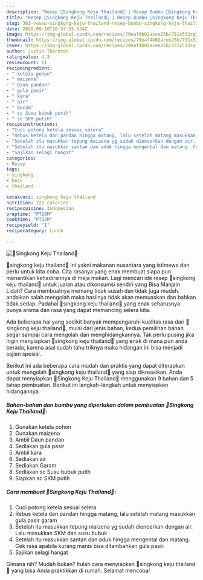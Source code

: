 ```yaml
---
description: "Resep 🍠Singkong Keju Thailand🍠 | Resep Bumbu 🍠Singkong Keju Thailand🍠 Yang Lezat Sekali"
title: "Resep 🍠Singkong Keju Thailand🍠 | Resep Bumbu 🍠Singkong Keju Thailand🍠 Yang Lezat Sekali"
slug: 361-resep-singkong-keju-thailand-resep-bumbu-singkong-keju-thailand-yang-lezat-sekali
date: 2020-09-10T10:57:55.534Z
image: https://img-global.cpcdn.com/recipes/79eaf4b02acee25b/751x532cq70/🍠singkong-keju-thailand🍠-foto-resep-utama.jpg
thumbnail: https://img-global.cpcdn.com/recipes/79eaf4b02acee25b/751x532cq70/🍠singkong-keju-thailand🍠-foto-resep-utama.jpg
cover: https://img-global.cpcdn.com/recipes/79eaf4b02acee25b/751x532cq70/🍠singkong-keju-thailand🍠-foto-resep-utama.jpg
author: Justin Thornton
ratingvalue: 4.3
reviewcount: 11
recipeingredient:
- " ketela pohon"
- " maizena"
- " Daun pandan"
- " gula pasir"
- " kara"
- " air"
- " Garam"
- " sc Susu bubuk putih"
- " sc SKM putih"
recipeinstructions:
- "Cuci potong ketela sesuai selera"
- "Rebus ketela dan pandan hingga matang, lalu setelah matang masukkan gula pasir garam"
- "Setelah itu masukkan tepung maizena yg sudah diencerkan dengan air. Lalu masukkan SKM dan susu bubuk"
- "Setelah itu masukkan santan dan aduk hingga mengental dan matang. Cek rasa apabila kurang manis bisa ditambahkan gula pasir."
- "Sajikan selagi hangat"
categories:
- Resep
tags:
- singkong
- keju
- thailand

katakunci: singkong keju thailand 
nutrition: 227 calories
recipecuisine: Indonesian
preptime: "PT20M"
cooktime: "PT32M"
recipeyield: "1"
recipecategory: Lunch

---
```



![🍠Singkong Keju Thailand🍠](https://img-global.cpcdn.com/recipes/79eaf4b02acee25b/751x532cq70/🍠singkong-keju-thailand🍠-foto-resep-utama.jpg)


🍠singkong keju thailand🍠 ini yakni makanan nusantara yang istimewa dan perlu untuk kita coba. Cita rasanya yang enak membuat siapa pun menantikan kehadirannya di meja makan.
Lagi mencari ide resep 🍠singkong keju thailand🍠 untuk jualan atau dikonsumsi sendiri yang Bisa Manjain Lidah? Cara membuatnya memang tidak susah dan tidak juga mudah. andaikan salah mengolah maka hasilnya tidak akan memuaskan dan bahkan tidak sedap. Padahal 🍠singkong keju thailand🍠 yang enak seharusnya punya aroma dan rasa yang dapat memancing selera kita.



Ada beberapa hal yang sedikit banyak mempengaruhi kualitas rasa dari 🍠singkong keju thailand🍠, mulai dari jenis bahan, kedua pemilihan bahan segar sampai cara mengolah dan menghidangkannya. Tak perlu pusing jika ingin menyiapkan 🍠singkong keju thailand🍠 yang enak di mana pun anda berada, karena asal sudah tahu triknya maka hidangan ini bisa menjadi sajian spesial.


Berikut ini ada beberapa cara mudah dan praktis yang dapat diterapkan untuk mengolah 🍠singkong keju thailand🍠 yang siap dikreasikan. Anda dapat menyiapkan 🍠Singkong Keju Thailand🍠 menggunakan 9 bahan dan 5 tahap pembuatan. Berikut ini langkah-langkah untuk menyiapkan hidangannya.

<!--inarticleads1-->

##### Bahan-bahan dan bumbu yang diperlukan dalam pembuatan 🍠Singkong Keju Thailand🍠:

1. Gunakan  ketela pohon
1. Gunakan  maizena
1. Ambil  Daun pandan
1. Sediakan  gula pasir
1. Ambil  kara
1. Sediakan  air
1. Sediakan  Garam
1. Sediakan  sc Susu bubuk putih
1. Siapkan  sc SKM putih




<!--inarticleads2-->

##### Cara membuat 🍠Singkong Keju Thailand🍠:

1. Cuci potong ketela sesuai selera
1. Rebus ketela dan pandan hingga matang, lalu setelah matang masukkan gula pasir garam
1. Setelah itu masukkan tepung maizena yg sudah diencerkan dengan air. Lalu masukkan SKM dan susu bubuk
1. Setelah itu masukkan santan dan aduk hingga mengental dan matang. Cek rasa apabila kurang manis bisa ditambahkan gula pasir.
1. Sajikan selagi hangat




Gimana nih? Mudah bukan? Itulah cara menyiapkan 🍠singkong keju thailand🍠 yang bisa Anda praktikkan di rumah. Selamat mencoba!
